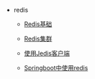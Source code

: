 - redis
  
  - [Redis基础](java/redis/quick_start.md)
  
  - [Redis集群](java/redis/cluster.md)
  - [使用Jedis客户端](java/redis/jedis.md)
  - [Springboot中使用redis](java/redis/sprinboot_redis.md)